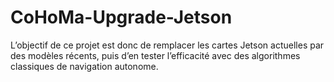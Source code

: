 # CoHoMa-Upgrade-Jetson
L’objectif de ce projet est donc de remplacer les cartes Jetson actuelles par des modèles récents, puis d’en tester l’efficacité avec des algorithmes classiques de navigation autonome.
